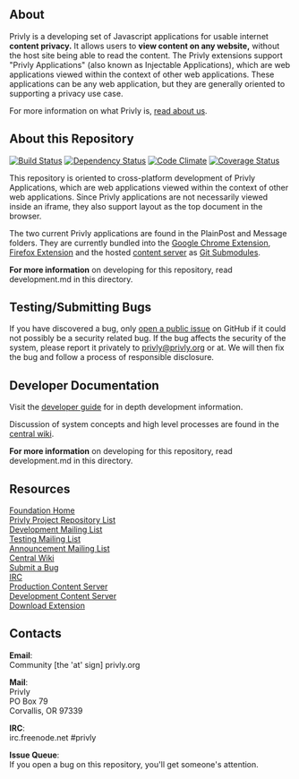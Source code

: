 ## About ##

Privly is a developing set of Javascript applications for usable 
internet **content privacy.** It allows users to **view content on any website,** without 
the host site being able to read the content. The Privly extensions support 
"Privly Applications" (also known as Injectable Applications), which are web 
applications viewed within the context of other web applications. These 
applications can be any web application, but they are generally oriented to 
supporting a privacy use case.

For more information on what Privly is, 
[read about us](https://priv.ly/pages/about).

## About this Repository ##

[![Build Status](https://travis-ci.org/privly/privly-applications.svg)](https://travis-ci.org/privly/privly-applications)
[![Dependency Status](https://gemnasium.com/privly/privly-applications.png?travis)](https://gemnasium.com/privly/privly-applications)
[![Code Climate](https://codeclimate.com/github/privly/privly-applications/badges/gpa.svg)](https://codeclimate.com/github/privly/privly-applications)
[![Coverage Status](https://coveralls.io/repos/privly/privly-applications/badge.svg?branch=develop&service=github)](https://coveralls.io/github/privly/privly-applications?branch=develop)

This repository is oriented to cross-platform development of Privly 
Applications, which are web applications viewed within the context of other web 
applications. Since Privly applications are not necessarily viewed inside an 
iframe, they also support layout as the top document in the browser.

The two current Privly applications are found in the PlainPost and Message
folders. They are currently bundled into the 
[Google Chrome Extension](https://github.com/privly/privly-chrome),
[Firefox Extension](https://github.com/privly/privly-jetpack) and the hosted
[content server](https://github.com/privly/privly-web) as 
[Git Submodules](http://git-scm.com/book/en/Git-Tools-Submodules).

**For more information** on developing for this repository, read development.md in 
this directory.

## Testing/Submitting Bugs ##

If you have discovered a bug, only 
[open a public issue](https://github.com/privly/privly-web/issues/new) on GitHub 
if it could not possibly be a security related bug. If the bug affects the 
security of the system, please report it privately to privly@privly.org or at.
We will then fix the bug and follow a process of responsible disclosure.

## Developer Documentation ##

Visit the [developer guide](https://priv.ly/pages/develop) for in depth development information.

Discussion of system concepts and high level processes are found in the 
[central wiki](https://github.com/privly/privly-organization/wiki).

**For more information** on developing for this repository, read development.md in 
this directory.

## Resources ##

[Foundation Home](http://www.privly.org)  
[Privly Project Repository List](https://github.com/privly)  
[Development Mailing List](http://groups.google.com/group/privly)  
[Testing Mailing List](http://groups.google.com/group/privly-test)  
[Announcement Mailing List](http://groups.google.com/group/privly-announce)  
[Central Wiki](https://github.com/privly/privly-organization/wiki)  
[Submit a Bug](http://www.privly.org/content/bug-report)  
[IRC](http://www.privly.org/content/irc)  
[Production Content Server](https://privlyalpha.org)  
[Development Content Server](https://dev.privly.org)  
[Download Extension](https://priv.ly/pages/download)  

## Contacts ##

**Email**:  
Community [the 'at' sign] privly.org  

**Mail**:  
Privly  
PO Box 79  
Corvallis, OR 97339 
 
**IRC**:  
irc.freenode.net #privly

**Issue Queue**:  
If you open a bug on this repository, you'll get someone's attention.
